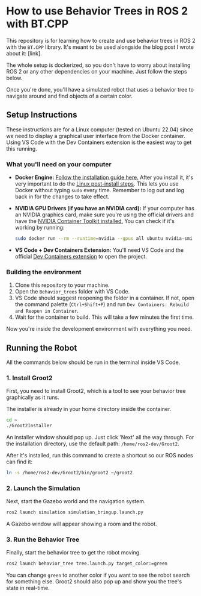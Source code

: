 # How to use Behavior Trees in ROS 2 with BT.CPP

This repository is for learning how to create and use behavior trees in ROS 2 with the `BT.CPP` library. It's meant to be used alongside the blog post I wrote about it: [link].

The whole setup is dockerized, so you don't have to worry about installing ROS 2 or any other dependencies on your machine. Just follow the steps below.

Once you're done, you'll have a simulated robot that uses a behavior tree to navigate around and find objects of a certain color.

## Setup Instructions

These instructions are for a Linux computer (tested on Ubuntu 22.04) since we need to display a graphical user interface from the Docker container. Using VS Code with the Dev Containers extension is the easiest way to get this running.

### What you'll need on your computer

*   **Docker Engine:** [Follow the installation guide here.](https://docs.docker.com/engine/install/) After you install it, it's very important to do the [Linux post-install steps](https://docs.docker.com/engine/install/linux-postinstall/). This lets you use Docker without typing `sudo` every time. Remember to log out and log back in for the changes to take effect.

*   **NVIDIA GPU Drivers (if you have an NVIDIA card):** If your computer has an NVIDIA graphics card, make sure you're using the official drivers and have the [NVIDIA Container Toolkit installed.](https://docs.nvidia.com/datacenter/cloud-native/container-toolkit/latest/install-guide.html) You can check if it's working by running:
    ```bash
    sudo docker run --rm --runtime=nvidia --gpus all ubuntu nvidia-smi
    ```

*   **VS Code + Dev Containers Extension:** You'll need VS Code and the official [Dev Containers extension](https://marketplace.visualstudio.com/items?itemName=ms-vscode-remote.remote-containers) to open the project.

### Building the environment

1.  Clone this repository to your machine.
2.  Open the `Behavior_trees` folder with VS Code.
3.  VS Code should suggest reopening the folder in a container. If not, open the command palette (`Ctrl+Shift+P`) and run `Dev Containers: Rebuild and Reopen in Container`.
4.  Wait for the container to build. This will take a few minutes the first time.

Now you're inside the development environment with everything you need.

## Running the Robot

All the commands below should be run in the terminal inside VS Code.

### 1. Install Groot2

First, you need to install Groot2, which is a tool to see your behavior tree graphically as it runs.

The installer is already in your home directory inside the container.

```bash
cd ~
./Groot2Installer
```

An installer window should pop up. Just click 'Next' all the way through. For the installation directory, use the default path: `/home/ros2-dev/Groot2`.

After it's installed, run this command to create a shortcut so our ROS nodes can find it:

```bash
ln -s /home/ros2-dev/Groot2/bin/groot2 ~/groot2
```

### 2. Launch the Simulation

Next, start the Gazebo world and the navigation system.

```bash
ros2 launch simulation simulation_bringup.launch.py 
```

A Gazebo window will appear showing a room and the robot.

### 3. Run the Behavior Tree

Finally, start the behavior tree to get the robot moving.

```bash
ros2 launch behavior_tree tree.launch.py target_color:=green
```

You can change `green` to another color if you want to see the robot search for something else. Groot2 should also pop up and show you the tree's state in real-time.

